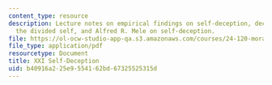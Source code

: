 ```yaml
---
content_type: resource
description: Lecture notes on empirical findings on self-deception, deception by others,
  the divided self, and Alfred R. Mele on self-deception.
file: https://ol-ocw-studio-app-qa.s3.amazonaws.com/courses/24-120-moral-psychology-spring-2009/b40916a225e9554162bd67325525315d_MIT24_120s09_lec21.pdf
file_type: application/pdf
resourcetype: Document
title: XXI Self-Deception
uid: b40916a2-25e9-5541-62bd-67325525315d
---
```

